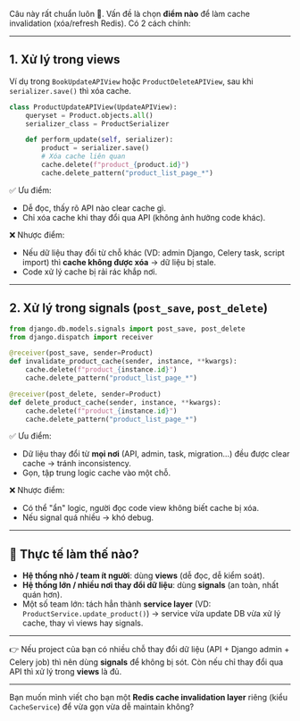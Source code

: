 Câu này rất chuẩn luôn 🚀. Vấn đề là chọn **điểm nào** để làm cache invalidation (xóa/refresh Redis).
Có 2 cách chính:

---

## 1. Xử lý trong **views**

Ví dụ trong `BookUpdateAPIView` hoặc `ProductDeleteAPIView`, sau khi `serializer.save()` thì xóa cache.

```python
class ProductUpdateAPIView(UpdateAPIView):
    queryset = Product.objects.all()
    serializer_class = ProductSerializer

    def perform_update(self, serializer):
        product = serializer.save()
        # Xóa cache liên quan
        cache.delete(f"product_{product.id}")
        cache.delete_pattern("product_list_page_*")  
```

✅ Ưu điểm:

* Dễ đọc, thấy rõ API nào clear cache gì.
* Chỉ xóa cache khi thay đổi qua API (không ảnh hưởng code khác).

❌ Nhược điểm:

* Nếu dữ liệu thay đổi từ chỗ khác (VD: admin Django, Celery task, script import) thì **cache không được xóa** → dữ liệu bị stale.
* Code xử lý cache bị rải rác khắp nơi.

---

## 2. Xử lý trong **signals** (`post_save`, `post_delete`)

```python
from django.db.models.signals import post_save, post_delete
from django.dispatch import receiver

@receiver(post_save, sender=Product)
def invalidate_product_cache(sender, instance, **kwargs):
    cache.delete(f"product_{instance.id}")
    cache.delete_pattern("product_list_page_*")

@receiver(post_delete, sender=Product)
def delete_product_cache(sender, instance, **kwargs):
    cache.delete(f"product_{instance.id}")
    cache.delete_pattern("product_list_page_*")
```

✅ Ưu điểm:

* Dữ liệu thay đổi từ **mọi nơi** (API, admin, task, migration…) đều được clear cache → tránh inconsistency.
* Gọn, tập trung logic cache vào một chỗ.

❌ Nhược điểm:

* Có thể "ẩn" logic, người đọc code view không biết cache bị xóa.
* Nếu signal quá nhiều → khó debug.

---

## 🎯 Thực tế làm thế nào?

* **Hệ thống nhỏ / team ít người**: dùng **views** (dễ đọc, dễ kiểm soát).
* **Hệ thống lớn / nhiều nơi thay đổi dữ liệu**: dùng **signals** (an toàn, nhất quán hơn).
* Một số team lớn: tách hẳn thành **service layer** (VD: `ProductService.update_product()`) → service vừa update DB vừa xử lý cache, thay vì views hay signals.

---

👉 Nếu project của bạn có nhiều chỗ thay đổi dữ liệu (API + Django admin + Celery job) thì nên dùng **signals** để không bị sót.
Còn nếu chỉ thay đổi qua API thì xử lý trong **views** là đủ.

---

Bạn muốn mình viết cho bạn một **Redis cache invalidation layer** riêng (kiểu `CacheService`) để vừa gọn vừa dễ maintain không?
